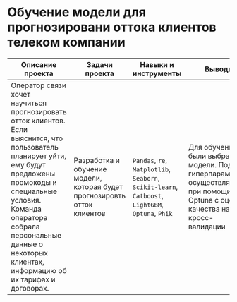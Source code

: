 # Обучение модели для прогнозировани оттока клиентов телеком компании
Описание проекта|Задачи проекта|Навыки и инструменты|Выводы|Статус проекта
---|---|---|---|---
Оператор связи хочет научиться прогнозировать отток клиентов. Если выяснится, что пользователь планирует уйти, ему будут предложены промокоды и специальные условия. Команда оператора собрала персональные данные о некоторых клиентах, информацию об их тарифах и договорах.|Разработка и обучение модели, которая будет прогнозировть отток клиентов|`Pandas`, `re`, `Matplotlib`, `Seaborn`, `Scikit-learn`, `Catboost`, `LightGBM`, `Optuna`, `Phik`|Для обучения были выбраны 4 модели. Подбор гиперпараметров осуществлялся при помощи Optuna с оценкой качества на кросс-валидации|Завершен
